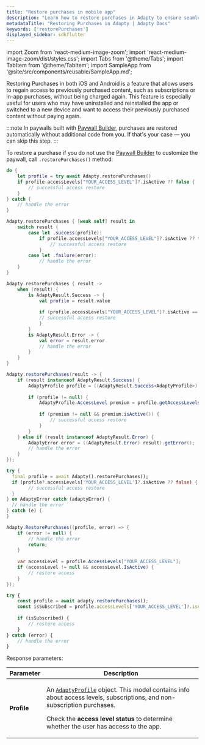 ```yaml
---
title: "Restore purchases in mobile app"
description: "Learn how to restore purchases in Adapty to ensure seamless user experience."
metadataTitle: "Restoring Purchases in Adapty | Adapty Docs"
keywords: ['restorePurchases']
displayed_sidebar: sdkflutter
---
```


import Zoom from 'react-medium-image-zoom';
import 'react-medium-image-zoom/dist/styles.css';
import Tabs from '@theme/Tabs';
import TabItem from '@theme/TabItem'; 
import SampleApp from '@site/src/components/reusable/SampleApp.md'; 

Restoring Purchases in both iOS and Android is a feature that allows users to regain access to previously purchased content, such as subscriptions or in-app purchases, without being charged again. This feature is especially useful for users who may have uninstalled and reinstalled the app or switched to a new device and want to access their previously purchased content without paying again.

:::note
In paywalls built with [Paywall Builder](adapty-paywall-builder), purchases are restored automatically without additional code from you. If that's your case — you can skip this step.
:::

To restore a purchase if you do not use the [Paywall Builder](adapty-paywall-builder) to customize the paywall, call `.restorePurchases()` method:

<Tabs groupId="current-os" queryString>
<TabItem value="swift" label="Swift" default>

```swift showLineNumbers
do {
    let profile = try await Adapty.restorePurchases()
    if profile.accessLevels["YOUR_ACCESS_LEVEL"]?.isActive ?? false {
        // successful access restore
    }
} catch {
    // handle the error
}
```
</TabItem>
<TabItem value="swift-callback" label="Swift-Callback" default>

```swift showLineNumbers
Adapty.restorePurchases { [weak self] result in
    switch result {
        case let .success(profile):
            if profile.accessLevels["YOUR_ACCESS_LEVEL"]?.isActive ?? false {
                // successful access restore
            }
        case let .failure(error):
            // handle the error
    }
}
```
</TabItem>
<TabItem value="kotlin" label="Kotlin" default>

```kotlin showLineNumbers
Adapty.restorePurchases { result ->
    when (result) {
        is AdaptyResult.Success -> {
            val profile = result.value
                      
            if (profile.accessLevels["YOUR_ACCESS_LEVEL"]?.isActive == true) {
            // successful access restore
            }
        }
        is AdaptyResult.Error -> {
            val error = result.error
            // handle the error
        }
    }
}
```
</TabItem>
<TabItem value="java" label="Java" default>

```java showLineNumbers
Adapty.restorePurchases(result -> {
    if (result instanceof AdaptyResult.Success) {
        AdaptyProfile profile = ((AdaptyResult.Success<AdaptyProfile>) result).getValue();
        
        if (profile != null) {
            AdaptyProfile.AccessLevel premium = profile.getAccessLevels().get("YOUR_ACCESS_LEVEL");
            
            if (premium != null && premium.isActive()) {
                // successful access restore
            }
        }
    } else if (result instanceof AdaptyResult.Error) {
        AdaptyError error = ((AdaptyResult.Error) result).getError();
        // handle the error
    }
});
```
</TabItem>
<TabItem value="flutter" label="Flutter" default>

```dart showLineNumbers
try {
  final profile = await Adapty().restorePurchases();
  if (profile?.accessLevels['YOUR_ACCESS_LEVEL']?.isActive ?? false) {
        // successful access restore      
  }
} on AdaptyError catch (adaptyError) {
  // handle the error
} catch (e) {
}
```
</TabItem>
<TabItem value="unity" label="Unity" default>

```csharp showLineNumbers
Adapty.RestorePurchases((profile, error) => {
    if (error != null) {
        // handle the error
        return;
    }
  
    var accessLevel = profile.AccessLevels["YOUR_ACCESS_LEVEL"];
    if (accessLevel != null && accessLevel.IsActive) {
        // restore access
    }
});
```
</TabItem>
<TabItem value="rn" label="React Native (TS)" default>

```typescript showLineNumbers
try {
    const profile = await adapty.restorePurchases();
    const isSubscribed = profile.accessLevels['YOUR_ACCESS_LEVEL']?.isActive;
  
    if (isSubscribed) {
        // restore access
    }
} catch (error) {
    // handle the error
}
```
</TabItem>
</Tabs>

Response parameters:

| Parameter | Description |
|---------|-----------|
| **Profile** | <p>An [`AdaptyProfile`](flutter-sdk-models#adaptyprofile) object. This model contains info about access levels, subscriptions, and non-subscription purchases.</p><p>Сheck the **access level status** to determine whether the user has access to the app.</p> |

<SampleApp /> 